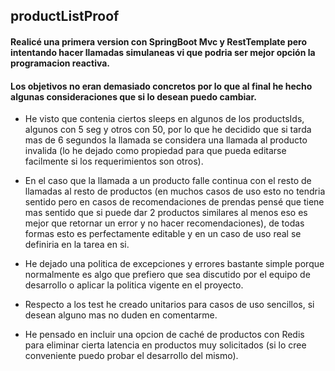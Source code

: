 ## productListProof

#### Realicé una primera version con SpringBoot Mvc y RestTemplate pero intentando hacer llamadas simulaneas vi que podria ser mejor opción la programacion reactiva.
#### Los objetivos no eran demasiado concretos por lo que al final he hecho algunas consideraciones que si lo desean puedo cambiar.

- He visto que contenia ciertos sleeps en algunos de los productsIds, algunos con 5 seg y otros con 50, por lo que he decidido que si tarda mas de 6 segundos la llamada se considera una llamada al producto invalida (lo he dejado como propiedad para que pueda editarse facilmente si los requerimientos son otros).
- En el caso que la llamada a un producto falle continua con el resto de llamadas al resto de productos (en muchos casos de uso esto no tendria sentido pero en casos de recomendaciones de prendas pensé que tiene mas sentido que si puede dar 2 productos similares al menos eso es mejor que retornar un error y no hacer recomendaciones), de todas formas esto es perfectamente editable y en un caso de uso real se definiria en la tarea en si.
- He dejado una politica de excepciones y errores bastante simple porque normalmente es algo que prefiero que sea discutido por el equipo de desarrollo o aplicar la politica vigente en el proyecto.
- Respecto a los test he creado unitarios para casos de uso sencillos, si desean alguno mas no duden en comentarme.

- He pensado en incluir una opcion de caché de productos con Redis para eliminar cierta latencia en productos muy solicitados (si lo cree conveniente puedo probar el desarrollo del mismo).
